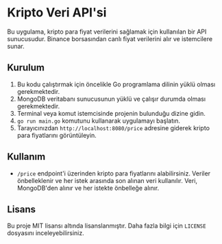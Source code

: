 # Kripto Veri API'si

Bu uygulama, kripto para fiyat verilerini sağlamak için kullanılan bir API sunucusudur. Binance borsasından canlı fiyat verilerini alır ve istemcilere sunar.

## Kurulum

1. Bu kodu çalıştırmak için öncelikle Go programlama dilinin yüklü olması gerekmektedir.
2. MongoDB veritabanı sunucusunun yüklü ve çalışır durumda olması gerekmektedir.
3. Terminal veya komut istemcisinde projenin bulunduğu dizine gidin.
4. `go run main.go` komutunu kullanarak uygulamayı başlatın.
5. Tarayıcınızdan `http://localhost:8080/price` adresine giderek kripto para fiyatlarını görüntüleyin.

## Kullanım

- `/price` endpoint'i üzerinden kripto para fiyatlarını alabilirsiniz. Veriler önbelleklenir ve her istek arasında son alınan veri kullanılır. Veri, MongoDB'den alınır ve her istekte önbelleğe alınır.

## Lisans

Bu proje MIT lisansı altında lisanslanmıştır. Daha fazla bilgi için `LICENSE` dosyasını inceleyebilirsiniz.
